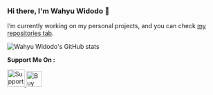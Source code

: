 ### Hi there, I'm Wahyu Widodo 👋

I’m currently working on my personal projects, and you can check [my repositories tab](https://github.com/whywidodo?tab=repositories).

![Wahyu Widodo's GitHub stats](https://github-readme-stats.vercel.app/api/?username=whywidodo&theme=gotham&show_icons=true)

**Support Me On :**

<a href="https://trakteer.id/wahyuwidodo/tip" target="_blank">
<img id="wse-buttons-preview" src="https://cdn.trakteer.id/images/embed/trbtn-red-6.png" height="40" style="border: 0px; height: 40px;" alt="Support Me">
</a>

<a href='https://ko-fi.com/wahyuwidodo' target='_blank'>
<img height='36' style='border:0px;height:36px;' src='https://cdn.ko-fi.com/cdn/kofi1.png?v=3' alt='Buy Me a Coffee at ko-fi.com' />
</a>

